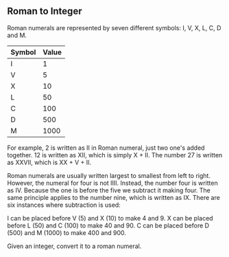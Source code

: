 ## Roman to Integer ##

Roman numerals are represented by seven different symbols: I, V, X, L, C, D and M.

|Symbol       |Value |
|-------------|------|
|I            |1     |
|V            |5     |
|X            |10    |
|L            |50    |
|C            |100   |
|D            |500   |
|M            |1000  |

For example, 2 is written as II in Roman numeral, just two one's added together. 12 is written as XII, which is simply X + II. The number 27 is written as XXVII, which is XX + V + II.

Roman numerals are usually written largest to smallest from left to right. However, the numeral for four is not IIII. Instead, the number four is written as IV. Because the one is before the five we subtract it making four. The same principle applies to the number nine, which is written as IX. There are six instances where subtraction is used:

I can be placed before V (5) and X (10) to make 4 and 9. 
X can be placed before L (50) and C (100) to make 40 and 90. 
C can be placed before D (500) and M (1000) to make 400 and 900.

Given an integer, convert it to a roman numeral.